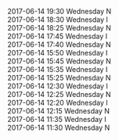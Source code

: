 2017-06-14 19:30 Wednesday  N  
2017-06-14 18:30 Wednesday  I  
2017-06-14 18:25 Wednesday  N  
2017-06-14 17:45 Wednesday  I  
2017-06-14 17:40 Wednesday  N  
2017-06-14 15:50 Wednesday  I  
2017-06-14 15:45 Wednesday  N  
2017-06-14 15:35 Wednesday  I  
2017-06-14 15:25 Wednesday  N  
2017-06-14 12:30 Wednesday  I  
2017-06-14 12:25 Wednesday  N  
2017-06-14 12:20 Wednesday  I  
2017-06-14 12:15 Wednesday  N  
2017-06-14 11:35 Wednesday  I  
2017-06-14 11:30 Wednesday  N  

